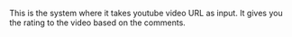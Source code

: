 This is the system where it takes youtube video URL as input. It gives you the rating to the video based on the comments.
